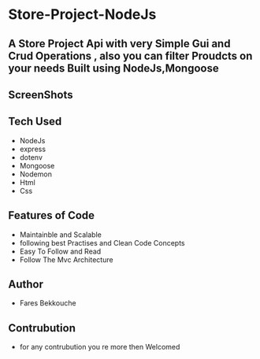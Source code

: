 # Store-Project-NodeJs

## A Store Project Api with very Simple Gui and Crud Operations ,  also you can filter Proudcts on your needs Built using  NodeJs,Mongoose

## ScreenShots

## Tech Used

- NodeJs
- express
- dotenv
- Mongoose
- Nodemon
- Html
- Css

## Features of Code

- Maintainble and Scalable
- following best Practises and Clean Code Concepts
- Easy To Follow and Read
- Follow The Mvc Architecture

## Author

- Fares Bekkouche

## Contrubution

- for any contrubution you re more then Welcomed
